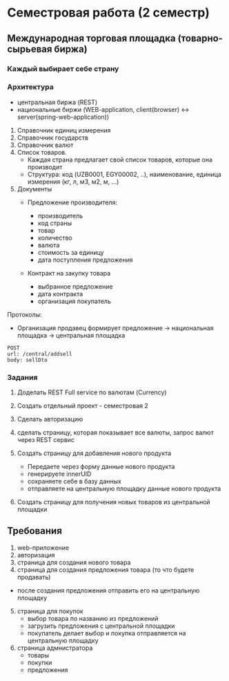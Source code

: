 # Семестровая работа (2 семестр)
## Международная торговая площадка (товарно-сырьевая биржа)

### Каждый выбирает себе страну

### Архитектура 
- центральная биржа (REST)
- национальные биржи (WEB-application, client(browser) <-> server(spring-web-application))

1. Справочник единиц измерения
2. Справочник государств
3. Справочник валют 
4. Список товаров.
   - Каждая страна предлагает свой список товаров, которые она производит
   - Структура: код (UZB0001, EGY00002, ..), наименование, единица измерения (кг, л, м3, м2, м, ...)
4. Документы
    - Предложение производителя: 
      * производитель
      * код страны
      * товар
      * количество
      * валюта
      * стоимость за единицу
      * дата поступления предложения
    
    - Контракт на закупку товара
      * выбранное предложение
      * дата контракта
      * организация покупатель
      
Протоколы:

- Организация продавец формирует предложение -> национальная площадка -> центральная площадка
```
POST
url: /central/addsell
body: sellDto
```


### Задания
1. Доделать REST Full service по валютам (Currency)
2. Создать отдельный проект - семестровая 2
3. Сделать авторизацию
4. сделать страницу, которая показывает все валюты, запрос валют 
  через REST сервис

5. Создать страницу для добавления нового продукта
   - Передаете через форму данные нового продукта
   - генерируете innerUID
   - сохраняете себе в базу данных
   - отправляете на центральную площадку данные нового продукта
6. Создать страницу для получения новых товаров из центральной площадки


## Требования

1. web-приложение
2. авторизация
3. страница для создания нового товара
4. страница для создания предложения товара (то что будете продавать)
 - после создания предложения отправить его на центральную площадку
5. страница для покупок
   - выбор товара по названию из предложений
   - загрузить предложения с центральной площадки
   - покупатель делает выбор и покупка отправляется на центральную площадку
6. страница адмнистратора
   - товары
   - покупки
   - предложения